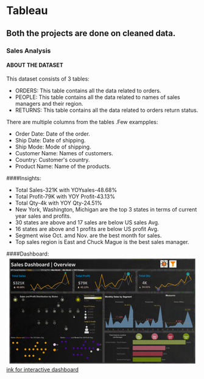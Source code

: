 # Tableau
## Both the projects are done on cleaned data.
### Sales Analysis
#### ABOUT THE DATASET
This dataset consists of 3 tables:
- ORDERS: This table contains all the data related to orders.
- PEOPLE: This table contains all the data related to names of sales managers and their region.
- RETURNS: This table contains all the data related to orders return status.

There are multiple columns from the tables .Few exampples:
- Order Date: Date of the order.
- Ship Date: Date of shipping.
- Ship Mode: Mode of shipping.
- Customer Name: Names of customers.
- Country: Customer's country.
- Product Name: Name of the products.

####Insights:
- Total Sales-321K with YOYsales-48.68%
- Total Profit-79K with YOY Profit-43.13%
- Total Qty-4k with YOY Qty-24.51%
- New York, Washington, Michigan are the top 3 states in terms of current year sales and profits.
- 30 states are above and 17 sales are below US sales Avg.
- 16 states are above and 1 profits are below US profit Avg.
- Segment wise Oct. amd Nov. are the best month for sales.
- Top sales region is East and Chuck Mague is the best sales manager.

####Dashboard:
![](https://github.com/praveenmandal/Tableau/blob/main/Sales/Sales%20Dashboard.png)
[ink for interactive dashboard](https://public.tableau.com/views/sales_16779158063840/SalesDashboard?:language=en-US&:display_count=n&:origin=viz_share_link)
